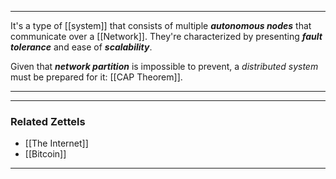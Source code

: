 ***

It's a type of [[system]] that consists of multiple ***autonomous nodes*** that communicate over a [[Network]]. They're characterized by presenting ***fault tolerance*** and ease of ***scalability***.

Given that ***network partition*** is impossible to prevent, a *distributed system* must be prepared for it: [[CAP Theorem]].

***



***
### Related Zettels

- [[The Internet]]
- [[Bitcoin]]

***

